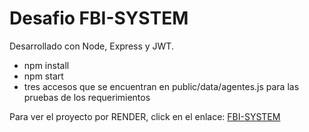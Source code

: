 # Desafio FBI-SYSTEM
Desarrollado con Node, Express y JWT.
- npm install
- npm start
- tres accesos que se encuentran en public/data/agentes.js para las pruebas de los requerimientos

Para ver el proyecto por RENDER, click en el enlace: [FBI-SYSTEM](https://fbi-system-upae.onrender.com)
